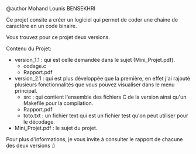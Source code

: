 @author Mohand Lounis BENSEKHRI

Ce projet consite a créer un logiciel qui permet de coder une chaine de caractère en un code binaire.

Vous trouvez pour ce projet deux versions.

Contenu du Projet:
  * version_1.1 : qui est celle demandée dans le sujet (Mini_Projet.pdf).
    - codage.c 
    - Rapport.pdf         
  * version_2.1 : qui est plus développée que la première, en effet j'ai rajouté plusieurs fonctionnalités que vous pouvez visualiser dans le menu principal.
    - src : qui contient l'ensemble des fichiers C de la version ainsi qu'un Makefile pour la compilation.
    - Rapport.pdf
    - toto.txt : un fichier text qui est un fichier test qu'on peut utiliser pour le décodage.
  * Mini_Projet.pdf :  le sujet du projet.

Pour plus d'informations, je vous invite à consulter le rapport de chacune des deux versions :)
